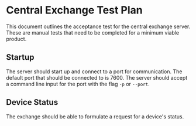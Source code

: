 Central Exchange Test Plan
==========================

This document outlines the acceptance test for the central exchange server. These are manual
tests that need to be completed for a minimum viable product.

## Startup

The server should start up and connect to a port for communication. The default port that should
be connected to is 7600. The server should accept a command line input for the port with the
flag `-p` or `--port`.

## Device Status

The exchange should be able to formulate a request for a device's status.



